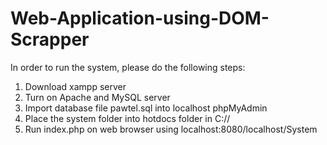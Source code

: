 # Web-Application-using-DOM-Scrapper
In order to run the system, please do the following steps:

1. Download xampp server
2. Turn on Apache and MySQL server
3. Import database file pawtel.sql into localhost phpMyAdmin
4. Place the system folder into hotdocs folder in C://
5. Run index.php on web browser using localhost:8080/localhost/System
